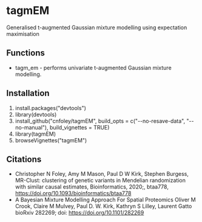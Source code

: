 # tagmEM
Generalised t-augmented Gaussian mixture modelling using expectation maximisation

## Functions
* tagm_em - performs univariate t-augmented Gaussian mixture modelling.

## Installation
1. install.packages("devtools")
2. library(devtools)
3. install_github("cnfoley/tagmEM", build_opts = c("--no-resave-data", "--no-manual"), build_vignettes = TRUE)
4. library(tagmEM)
5. browseVignettes("tagmEM")

## Citations
* Christopher N Foley, Amy M Mason, Paul D W Kirk, Stephen Burgess, MR-Clust: clustering of genetic variants in Mendelian randomization with similar causal estimates, Bioinformatics, 2020;, btaa778, https://doi.org/10.1093/bioinformatics/btaa778
* A Bayesian Mixture Modelling Approach For Spatial Proteomics Oliver M Crook, Claire M Mulvey, Paul D. W. Kirk, Kathryn S Lilley, Laurent Gatto bioRxiv 282269; doi: https://doi.org/10.1101/282269